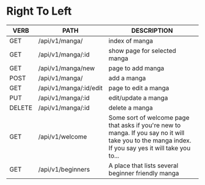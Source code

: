 # Right To Left


   VERB 		 | 		  PATH 		 |  	 DESCRIPTION
------------ | ------------- | -------------------
GET | /api/v1/manga/ | index of manga |
GET | /api/v1/manga/:id | show page for selected manga |
GET | /api/v1/manga/new | page to add manga |
POST | /api/v1/manga/ | add a manga |
GET | /api/v1/manga/:id/edit | page to edit a manga |
PUT | /api/v1/manga/:id | edit/update a manga |
DELETE | /api/v1/manga/:id | delete a manga |
GET | /api/v1/welcome | Some sort of welcome page that asks if you're new to manga. If you say no it will take you to the manga index. If you say yes it will take you to...
GET |/api/v1/beginners | A place that lists several beginner friendly manga